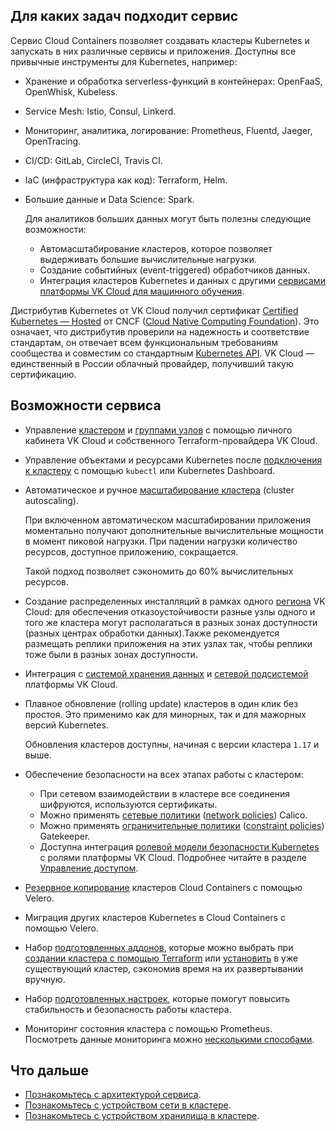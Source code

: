 ## Для каких задач подходит сервис

Сервис Cloud Containers позволяет создавать кластеры Kubernetes и запускать в них различные сервисы и приложения. Доступны все привычные инструменты для Kubernetes, например:

- Хранение и обработка serverless-функций в контейнерах: OpenFaaS, OpenWhisk, Kubeless.
- Service Mesh: Istio, Consul, Linkerd.
- Мониторинг, аналитика, логирование: Prometheus, Fluentd, Jaeger, OpenTracing.
- CI/CD: GitLab, CircleCI, Travis CI.
- IaC (инфраструктура как код): Terraform, Helm.
- Большие данные и Data Science: Spark.

  Для аналитиков больших данных могут быть полезны следующие возможности:

  - Автомасштабирование кластеров, которое позволяет выдерживать большие вычислительные нагрузки.
  - Создание событийных (event-triggered) обработчиков данных.
  - Интеграция кластеров Kubernetes и данных с другими [сервисами платформы VK Cloud для машинного обучения](/ru/ml).

<info>

Дистрибутив Kubernetes от VK Cloud получил сертификат [Certified Kubernetes — Hosted](https://www.cncf.io/certification/software-conformance/#logos) от CNCF ([Cloud Native Computing Foundation](https://www.cncf.io/)). Это означает, что дистрибутив проверили на надежность и соответствие стандартам, он отвечает всем функциональным требованиям сообщества и совместим со стандартным [Kubernetes API](https://kubernetes.io/ru/docs/concepts/overview/kubernetes-api/). VK Cloud — единственный в России облачный провайдер, получивший такую сертификацию.

</info>

## Возможности сервиса

- Управление [кластером](../../operations/manage-cluster) и [группами узлов](../../operations/manage-node-group) с помощью личного кабинета VK Cloud и собственного Terraform-провайдера VK Cloud.

- Управление объектами и ресурсами Kubernetes после [подключения к кластеру](../../connect/) с помощью `kubectl` или Kubernetes Dashboard.

- Автоматическое и ручное [масштабирование кластера](../../operations/scale) (cluster autoscaling).

  При включенном автоматическом масштабировании приложения моментально получают дополнительные вычислительные мощности в момент пиковой нагрузки. При падении нагрузки количество ресурсов, доступное приложению, сокращается.
  
  Такой подход позволяет сэкономить до 60% вычислительных ресурсов.

- Создание распределенных инсталляций в рамках одного [региона](../../../../tools-for-using-services/account/concepts/regions) VK Cloud: для обеспечения отказоустойчивости разные узлы одного и того же кластера могут располагаться в разных зонах доступности (разных центрах обработки данных).Также рекомендуется размещать реплики приложения на этих узлах так, чтобы реплики тоже были в разных зонах доступности.

- Интеграция с [системой хранения данных](../storage) и [сетевой подсистемой](../network) платформы VK Cloud.

- Плавное обновление (rolling update) кластеров в один клик без простоя. Это применимо как для минорных, так и для мажорных версий Kubernetes.

  <info>

  Обновления кластеров доступны, начиная с версии кластера `1.17` и выше.

  </info>

- Обеспечение безопасности на всех этапах работы с кластером:

  - При сетевом взаимодействии в кластере все соединения шифруются, используются сертификаты.
  - Можно применять [сетевые политики](../network#rabota_s_container_network_interface_cni) ([network policies](https://kubernetes.io/docs/concepts/services-networking/network-policies/)) Calico.
  - Можно применять [ограничительные политики](../architecture#vstroennaya_podderzhka_open_policy_agent) ([constraint policies](https://open-policy-agent.github.io/gatekeeper/website/docs/howto)) Gatekeeper.
  - Доступна интеграция [ролевой модели безопасности Kubernetes](https://kubernetes.io/docs/reference/access-authn-authz/rbac/) с ролями платформы VK Cloud. Подробнее читайте в разделе [Управление доступом](../../concepts/access-management).

- [Резервное копирование](../../use-cases/velero-backup) кластеров Cloud Containers с помощью Velero.

- Миграция других кластеров Kubernetes в Cloud Containers с помощью Velero.

- Набор [подготовленных аддонов](../addons-and-settings/addons/), которые можно выбрать при [создании кластера с помощью Terraform](../../operations/create-cluster) или [установить](../../operations/addons/manage-addons) в уже существующий кластер, сэкономив время на их развертывании вручную.
- Набор [подготовленных настроек](../addons-and-settings/settings/), которые помогут повысить стабильность и безопасность работы кластера.

- Мониторинг состояния кластера с помощью Prometheus. Посмотреть данные мониторинга можно [несколькими способами](../../monitoring).

## Что дальше

- [Познакомьтесь с архитектурой сервиса](../architecture).
- [Познакомьтесь с устройством сети в кластере](../network).
- [Познакомьтесь с устройством хранилища в кластере](../storage).

